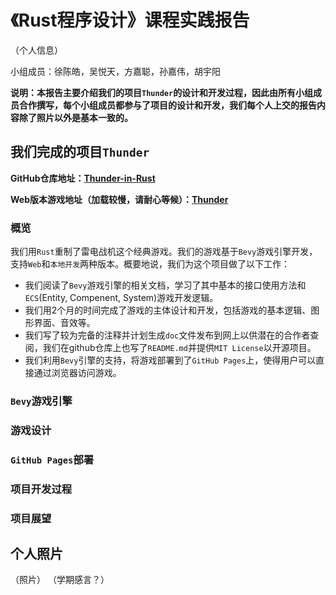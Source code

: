 # 《Rust程序设计》课程实践报告

（个人信息）

小组成员：徐陈皓，吴悦天，方嘉聪，孙嘉伟，胡宇阳

**说明：本报告主要介绍我们的项目`Thunder`的设计和开发过程，因此由所有小组成员合作撰写，每个小组成员都参与了项目的设计和开发，我们每个人上交的报告内容除了照片以外是基本一致的。**

## 我们完成的项目`Thunder`

**GitHub仓库地址：[Thunder-in-Rust](https://github.com/bucket-xv/Thunder-in-Rust)**

**Web版本游戏地址（加载较慢，请耐心等候）：[Thunder](https://bucket-xv.github.io/Thunder-in-Rust/)**

### 概览

我们用`Rust`重制了雷电战机这个经典游戏。我们的游戏基于`Bevy`游戏引擎开发，支持`Web`和`本地开发`两种版本。概要地说，我们为这个项目做了以下工作：

- 我们阅读了`Bevy`游戏引擎的相关文档，学习了其中基本的接口使用方法和`ECS`(Entity, Compenent, System)游戏开发逻辑。
- 我们用2个月的时间完成了游戏的主体设计和开发，包括游戏的基本逻辑、图形界面、音效等。
- 我们写了较为完备的注释并计划生成`doc`文件发布到网上以供潜在的合作者查阅，我们在github仓库上也写了`README.md`并提供`MIT License`以开源项目。
- 我们利用`Bevy`引擎的支持，将游戏部署到了`GitHub Pages`上，使得用户可以直接通过浏览器访问游戏。

### `Bevy`游戏引擎

### 游戏设计

### `GitHub Pages`部署

### 项目开发过程

### 项目展望

## 个人照片

（照片）
（学期感言？）